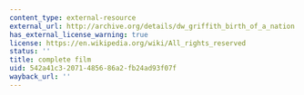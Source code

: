 ```yaml
---
content_type: external-resource
external_url: http://archive.org/details/dw_griffith_birth_of_a_nation
has_external_license_warning: true
license: https://en.wikipedia.org/wiki/All_rights_reserved
status: ''
title: complete film
uid: 542a41c3-2071-4856-86a2-fb24ad93f07f
wayback_url: ''
---
```

